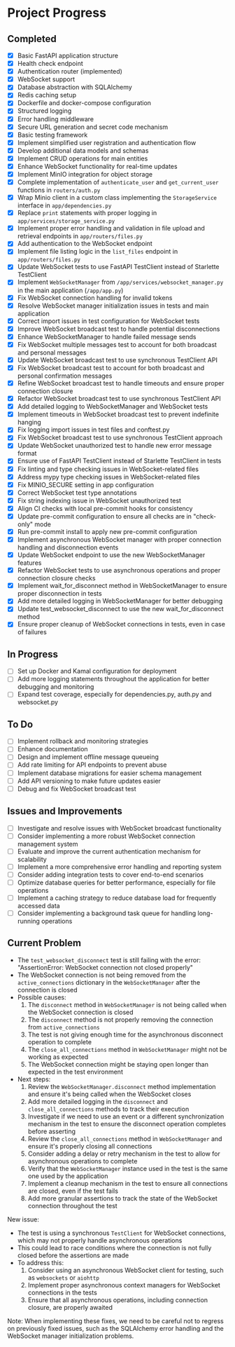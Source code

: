 # Project Progress

## Completed
- [x] Basic FastAPI application structure
- [x] Health check endpoint
- [x] Authentication router (implemented)
- [x] WebSocket support
- [x] Database abstraction with SQLAlchemy
- [x] Redis caching setup
- [x] Dockerfile and docker-compose configuration
- [x] Structured logging
- [x] Error handling middleware
- [x] Secure URL generation and secret code mechanism
- [x] Basic testing framework
- [x] Implement simplified user registration and authentication flow
- [x] Develop additional data models and schemas
- [x] Implement CRUD operations for main entities
- [x] Enhance WebSocket functionality for real-time updates
- [x] Implement MinIO integration for object storage
- [x] Complete implementation of `authenticate_user` and `get_current_user` functions in `routers/auth.py`
- [x] Wrap Minio client in a custom class implementing the `StorageService` interface in `app/dependencies.py`
- [x] Replace `print` statements with proper logging in `app/services/storage_service.py`
- [x] Implement proper error handling and validation in file upload and retrieval endpoints in `app/routers/files.py`
- [x] Add authentication to the WebSocket endpoint
- [x] Implement file listing logic in the `list_files` endpoint in `app/routers/files.py`
- [x] Update WebSocket tests to use FastAPI TestClient instead of Starlette TestClient
- [x] Implement `WebSocketManager` from `/app/services/websocket_manager.py` in the main application (`/app/app.py`)
- [x] Fix WebSocket connection handling for invalid tokens
- [x] Resolve WebSocket manager initialization issues in tests and main application
- [x] Correct import issues in test configuration for WebSocket tests
- [x] Improve WebSocket broadcast test to handle potential disconnections
- [x] Enhance WebSocketManager to handle failed message sends
- [x] Fix WebSocket multiple messages test to account for both broadcast and personal messages
- [x] Update WebSocket broadcast test to use synchronous TestClient API
- [x] Fix WebSocket broadcast test to account for both broadcast and personal confirmation messages
- [x] Refine WebSocket broadcast test to handle timeouts and ensure proper connection closure
- [x] Refactor WebSocket broadcast test to use synchronous TestClient API
- [x] Add detailed logging to WebSocketManager and WebSocket tests
- [x] Implement timeouts in WebSocket broadcast test to prevent indefinite hanging
- [x] Fix logging import issues in test files and conftest.py
- [x] Fix WebSocket broadcast test to use synchronous TestClient approach
- [x] Update WebSocket unauthorized test to handle new error message format
- [x] Ensure use of FastAPI TestClient instead of Starlette TestClient in tests
- [x] Fix linting and type checking issues in WebSocket-related files
- [x] Address mypy type checking issues in WebSocket-related files
- [x] Fix MINIO_SECURE setting in app configuration
- [x] Correct WebSocket test type annotations
- [x] Fix string indexing issue in WebSocket unauthorized test
- [x] Align CI checks with local pre-commit hooks for consistency
- [x] Update pre-commit configuration to ensure all checks are in "check-only" mode
- [x] Run pre-commit install to apply new pre-commit configuration
- [x] Implement asynchronous WebSocket manager with proper connection handling and disconnection events
- [x] Update WebSocket endpoint to use the new WebSocketManager features
- [x] Refactor WebSocket tests to use asynchronous operations and proper connection closure checks
- [x] Implement wait_for_disconnect method in WebSocketManager to ensure proper disconnection in tests
- [x] Add more detailed logging in WebSocketManager for better debugging
- [x] Update test_websocket_disconnect to use the new wait_for_disconnect method
- [x] Ensure proper cleanup of WebSocket connections in tests, even in case of failures

## In Progress
- [ ] Set up Docker and Kamal configuration for deployment
- [ ] Add more logging statements throughout the application for better debugging and monitoring
- [ ] Expand test coverage, especially for dependencies.py, auth.py and websocket.py

## To Do
- [ ] Implement rollback and monitoring strategies
- [ ] Enhance documentation
- [ ] Design and implement offline message queueing
- [ ] Add rate limiting for API endpoints to prevent abuse
- [ ] Implement database migrations for easier schema management
- [ ] Add API versioning to make future updates easier
- [ ] Debug and fix WebSocket broadcast test

## Issues and Improvements
- [ ] Investigate and resolve issues with WebSocket broadcast functionality
- [ ] Consider implementing a more robust WebSocket connection management system
- [ ] Evaluate and improve the current authentication mechanism for scalability
- [ ] Implement a more comprehensive error handling and reporting system
- [ ] Consider adding integration tests to cover end-to-end scenarios
- [ ] Optimize database queries for better performance, especially for file operations
- [ ] Implement a caching strategy to reduce database load for frequently accessed data
- [ ] Consider implementing a background task queue for handling long-running operations

## Current Problem
- The `test_websocket_disconnect` test is still failing with the error: "AssertionError: WebSocket connection not closed properly"
- The WebSocket connection is not being removed from the `active_connections` dictionary in the `WebSocketManager` after the connection is closed
- Possible causes:
  1. The `disconnect` method in `WebSocketManager` is not being called when the WebSocket connection is closed
  2. The `disconnect` method is not properly removing the connection from `active_connections`
  3. The test is not giving enough time for the asynchronous disconnect operation to complete
  4. The `close_all_connections` method in `WebSocketManager` might not be working as expected
  5. The WebSocket connection might be staying open longer than expected in the test environment
- Next steps:
  1. Review the `WebSocketManager.disconnect` method implementation and ensure it's being called when the WebSocket closes
  2. Add more detailed logging in the `disconnect` and `close_all_connections` methods to track their execution
  3. Investigate if we need to use an event or a different synchronization mechanism in the test to ensure the disconnect operation completes before asserting
  4. Review the `close_all_connections` method in `WebSocketManager` and ensure it's properly closing all connections
  5. Consider adding a delay or retry mechanism in the test to allow for asynchronous operations to complete
  6. Verify that the `WebSocketManager` instance used in the test is the same one used by the application
  7. Implement a cleanup mechanism in the test to ensure all connections are closed, even if the test fails
  8. Add more granular assertions to track the state of the WebSocket connection throughout the test

New issue:
- The test is using a synchronous `TestClient` for WebSocket connections, which may not properly handle asynchronous operations
- This could lead to race conditions where the connection is not fully closed before the assertions are made
- To address this:
  1. Consider using an asynchronous WebSocket client for testing, such as `websockets` or `aiohttp`
  2. Implement proper asynchronous context managers for WebSocket connections in the tests
  3. Ensure that all asynchronous operations, including connection closure, are properly awaited

Note: When implementing these fixes, we need to be careful not to regress on previously fixed issues, such as the SQLAlchemy error handling and the WebSocket manager initialization problems.
